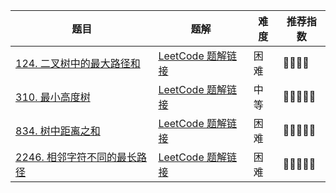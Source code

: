 | 题目                                                         | 题解                                                         | 难度 | 推荐指数 |
| ------------------------------------------------------------ | ------------------------------------------------------------ | ---- | -------- |
| [124. 二叉树中的最大路径和](https://leetcode.cn/problems/binary-tree-maximum-path-sum/) | [LeetCode 题解链接](https://leetcode.cn/problems/binary-tree-maximum-path-sum/solutions/2451624/gong-shui-san-xie-jian-dan-di-gui-shu-xi-nlci/) | 困难 | 🤩🤩🤩🤩     |
| [310. 最小高度树](https://leetcode-cn.com/problems/minimum-height-trees/) | [LeetCode 题解链接](https://leetcode-cn.com/problems/minimum-height-trees/solution/by-ac_oier-7xio/) | 中等 | 🤩🤩🤩🤩🤩    |
| [834. 树中距离之和](https://leetcode.cn/problems/sum-of-distances-in-tree/) | [LeetCode 题解链接](https://leetcode.cn/problems/sum-of-distances-in-tree/solutions/2449965/gong-shui-san-xie-shu-xing-dp-chang-gui-1v7ud/) | 困难 | 🤩🤩🤩🤩🤩    |
| [2246. 相邻字符不同的最长路径](https://leetcode.cn/problems/longest-path-with-different-adjacent-characters/) | [LeetCode 题解链接](https://leetcode.cn/problems/longest-path-with-different-adjacent-characters/solutions/2453857/gong-shui-san-xie-shu-xing-dp-ding-gen-d-eh5i/) | 困难 | 🤩🤩🤩🤩🤩    |

